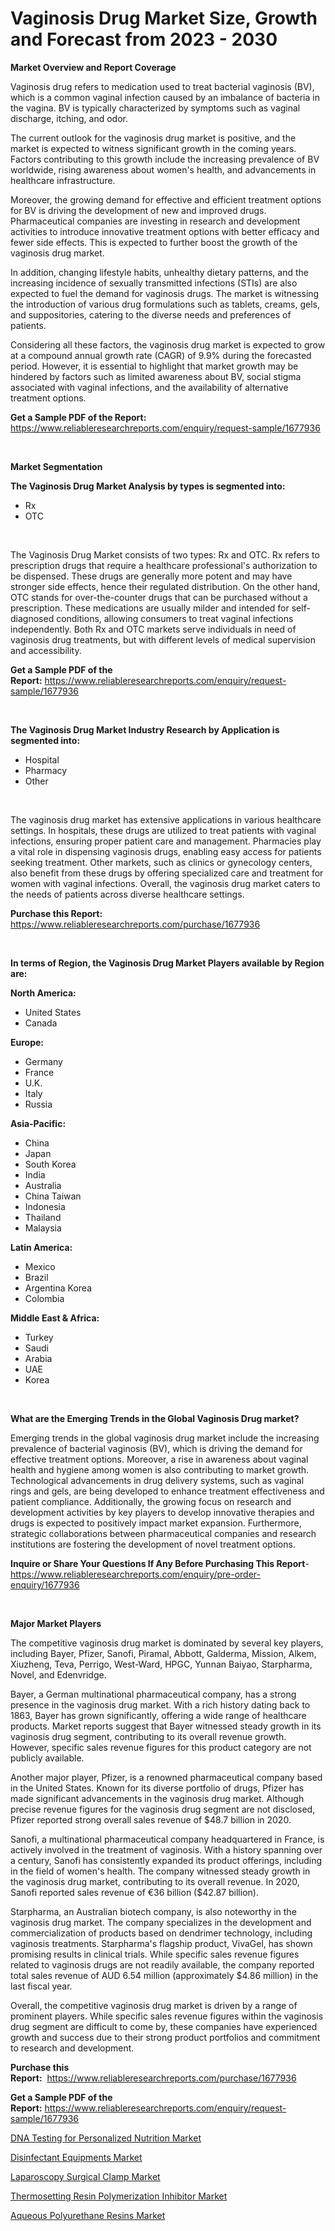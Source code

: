 <p><h1>Vaginosis Drug Market Size, Growth and Forecast from 2023 - 2030</h1></p><p><strong>Market Overview and Report Coverage</strong></p>
<p><p>Vaginosis drug refers to medication used to treat bacterial vaginosis (BV), which is a common vaginal infection caused by an imbalance of bacteria in the vagina. BV is typically characterized by symptoms such as vaginal discharge, itching, and odor.</p><p>The current outlook for the vaginosis drug market is positive, and the market is expected to witness significant growth in the coming years. Factors contributing to this growth include the increasing prevalence of BV worldwide, rising awareness about women's health, and advancements in healthcare infrastructure.</p><p>Moreover, the growing demand for effective and efficient treatment options for BV is driving the development of new and improved drugs. Pharmaceutical companies are investing in research and development activities to introduce innovative treatment options with better efficacy and fewer side effects. This is expected to further boost the growth of the vaginosis drug market.</p><p>In addition, changing lifestyle habits, unhealthy dietary patterns, and the increasing incidence of sexually transmitted infections (STIs) are also expected to fuel the demand for vaginosis drugs. The market is witnessing the introduction of various drug formulations such as tablets, creams, gels, and suppositories, catering to the diverse needs and preferences of patients.</p><p>Considering all these factors, the vaginosis drug market is expected to grow at a compound annual growth rate (CAGR) of 9.9% during the forecasted period. However, it is essential to highlight that market growth may be hindered by factors such as limited awareness about BV, social stigma associated with vaginal infections, and the availability of alternative treatment options.</p></p>
<p><strong>Get a Sample PDF of the Report:</strong> <a href="https://www.reliableresearchreports.com/enquiry/request-sample/1677936">https://www.reliableresearchreports.com/enquiry/request-sample/1677936</a></p>
<p>&nbsp;</p>
<p><strong>Market Segmentation</strong></p>
<p><strong>The Vaginosis Drug Market Analysis by types is segmented into:</strong></p>
<p><ul><li>Rx</li><li>OTC</li></ul></p>
<p>&nbsp;</p>
<p><p>The Vaginosis Drug Market consists of two types: Rx and OTC. Rx refers to prescription drugs that require a healthcare professional's authorization to be dispensed. These drugs are generally more potent and may have stronger side effects, hence their regulated distribution. On the other hand, OTC stands for over-the-counter drugs that can be purchased without a prescription. These medications are usually milder and intended for self-diagnosed conditions, allowing consumers to treat vaginal infections independently. Both Rx and OTC markets serve individuals in need of vaginosis drug treatments, but with different levels of medical supervision and accessibility.</p></p>
<p><strong>Get a Sample PDF of the Report:</strong>&nbsp;<a href="https://www.reliableresearchreports.com/enquiry/request-sample/1677936">https://www.reliableresearchreports.com/enquiry/request-sample/1677936</a></p>
<p>&nbsp;</p>
<p><strong>The Vaginosis Drug Market Industry Research by Application is segmented into:</strong></p>
<p><ul><li>Hospital</li><li>Pharmacy</li><li>Other</li></ul></p>
<p>&nbsp;</p>
<p><p>The vaginosis drug market has extensive applications in various healthcare settings. In hospitals, these drugs are utilized to treat patients with vaginal infections, ensuring proper patient care and management. Pharmacies play a vital role in dispensing vaginosis drugs, enabling easy access for patients seeking treatment. Other markets, such as clinics or gynecology centers, also benefit from these drugs by offering specialized care and treatment for women with vaginal infections. Overall, the vaginosis drug market caters to the needs of patients across diverse healthcare settings.</p></p>
<p><strong>Purchase this Report:</strong>&nbsp; <a href="https://www.reliableresearchreports.com/purchase/1677936">https://www.reliableresearchreports.com/purchase/1677936</a></p>
<p>&nbsp;</p>
<p><strong>In terms of Region, the Vaginosis Drug Market Players available by Region are:</strong></p>
<p>
    <p> <strong> North America: </strong>
        <ul>
            <li>United States</li>
            <li>Canada</li>
        </ul>
        </p> 
    <p> <strong> Europe: </strong>
        <ul>
            <li>Germany</li>
            <li>France</li>
            <li>U.K.</li>
            <li>Italy</li>
            <li>Russia</li>
        </ul>
        </p> 
    <p> <strong> Asia-Pacific: </strong>
        <ul>
            <li>China</li>
            <li>Japan</li>
            <li>South Korea</li>
            <li>India</li>
            <li>Australia</li>
            <li>China Taiwan</li>
            <li>Indonesia</li>
            <li>Thailand</li>
            <li>Malaysia</li>
        </ul>
        </p> 
    <p> <strong> Latin America: </strong>
        <ul>
            <li>Mexico</li>
            <li>Brazil</li>
            <li>Argentina Korea</li>
            <li>Colombia</li>
        </ul>
        </p> 
    <p> <strong> Middle East & Africa: </strong>
        <ul>
            <li>Turkey</li>
            <li>Saudi</li>
            <li>Arabia</li>
            <li>UAE</li>
            <li>Korea</li>
        </ul>
    </p>
    </p>
<p>&nbsp;</p>
<p><strong>What are the Emerging Trends in the Global Vaginosis Drug market?</strong></p>
<p><p>Emerging trends in the global vaginosis drug market include the increasing prevalence of bacterial vaginosis (BV), which is driving the demand for effective treatment options. Moreover, a rise in awareness about vaginal health and hygiene among women is also contributing to market growth. Technological advancements in drug delivery systems, such as vaginal rings and gels, are being developed to enhance treatment effectiveness and patient compliance. Additionally, the growing focus on research and development activities by key players to develop innovative therapies and drugs is expected to positively impact market expansion. Furthermore, strategic collaborations between pharmaceutical companies and research institutions are fostering the development of novel treatment options.</p></p>
<p><strong>Inquire or Share Your Questions If Any Before Purchasing This Report</strong>- <a href="https://www.reliableresearchreports.com/enquiry/pre-order-enquiry/1677936">https://www.reliableresearchreports.com/enquiry/pre-order-enquiry/1677936</a></p>
<p>&nbsp;</p>
<p><strong>Major Market Players</strong></p>
<p><p>The competitive vaginosis drug market is dominated by several key players, including Bayer, Pfizer, Sanofi, Piramal, Abbott, Galderma, Mission, Alkem, Xiuzheng, Teva, Perrigo, West-Ward, HPGC, Yunnan Baiyao, Starpharma, Novel, and Edenvridge. </p><p>Bayer, a German multinational pharmaceutical company, has a strong presence in the vaginosis drug market. With a rich history dating back to 1863, Bayer has grown significantly, offering a wide range of healthcare products. Market reports suggest that Bayer witnessed steady growth in its vaginosis drug segment, contributing to its overall revenue growth. However, specific sales revenue figures for this product category are not publicly available.</p><p>Another major player, Pfizer, is a renowned pharmaceutical company based in the United States. Known for its diverse portfolio of drugs, Pfizer has made significant advancements in the vaginosis drug market. Although precise revenue figures for the vaginosis drug segment are not disclosed, Pfizer reported strong overall sales revenue of $48.7 billion in 2020.</p><p>Sanofi, a multinational pharmaceutical company headquartered in France, is actively involved in the treatment of vaginosis. With a history spanning over a century, Sanofi has consistently expanded its product offerings, including in the field of women's health. The company witnessed steady growth in the vaginosis drug market, contributing to its overall revenue. In 2020, Sanofi reported sales revenue of €36 billion ($42.87 billion).</p><p>Starpharma, an Australian biotech company, is also noteworthy in the vaginosis drug market. The company specializes in the development and commercialization of products based on dendrimer technology, including vaginosis treatments. Starpharma's flagship product, VivaGel, has shown promising results in clinical trials. While specific sales revenue figures related to vaginosis drugs are not readily available, the company reported total sales revenue of AUD 6.54 million (approximately $4.86 million) in the last fiscal year.</p><p>Overall, the competitive vaginosis drug market is driven by a range of prominent players. While specific sales revenue figures within the vaginosis drug segment are difficult to come by, these companies have experienced growth and success due to their strong product portfolios and commitment to research and development.</p></p>
<p><strong>Purchase this Report:</strong>&nbsp;&nbsp;<a href="https://www.reliableresearchreports.com/purchase/1677936">https://www.reliableresearchreports.com/purchase/1677936</a></p>
<p></p>
<p><strong>Get a Sample PDF of the Report:</strong>&nbsp;<a href="https://www.reliableresearchreports.com/enquiry/request-sample/1677936">https://www.reliableresearchreports.com/enquiry/request-sample/1677936</a></p>
<p><p><a href="https://medium.com/@maeganbraun/dna-testing-for-personalized-nutrition-market-analysis-its-cagr-market-segmentation-and-global-37dad8356c5d">DNA Testing for Personalized Nutrition Market</a></p><p><a href="https://www.linkedin.com/pulse/disinfectant-equipments-market-insights-players-forecast-till/">Disinfectant Equipments Market</a></p><p><a href="https://www.linkedin.com/pulse/laparoscopy-surgical-clamp-market-size-share-global-analysis/">Laparoscopy Surgical Clamp Market</a></p><p><a href="https://github.com/zebdakicsin/Market-Research-Report-List-1/blob/main/thermosetting-resin-polymerization-inhibitor-market.md">Thermosetting Resin Polymerization Inhibitor Market</a></p><p><a href="https://github.com/kholmovskayalyudmila/Market-Research-Report-List-1/blob/main/aqueous-polyurethane-resins-market.md">Aqueous Polyurethane Resins Market</a></p></p>